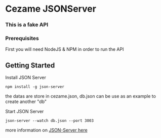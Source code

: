 # Cezame JSONServer
### This is a fake API

### Prerequisites

First you will need NodeJS & NPM in order to run the API

## Getting Started

Install JSON Server

```
npm install -g json-server
```

the datas are store in cezame.json, db.json can be use as an example to create another "db"

Start JSON Server
```
json-server --watch db.json --port 3003
```

more information on [JSON-Server here](https://github.com/typicode/json-server)